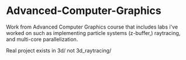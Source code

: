 # Advanced-Computer-Graphics

Work from Advanced Computer Graphics course that includes labs i've worked on such as implementing particle systems (z-buffer,) raytracing, and multi-core parallelization.

Real project exists in 3d/ not 3d_raytracing/


